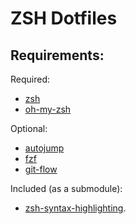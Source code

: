 # ZSH Dotfiles

## Requirements:

Required:

* [zsh](https://www.zsh.org/)
* [oh-my-zsh](https://ohmyz.sh/)

Optional:

* [autojump](https://github.com/wting/autojump)
* [fzf](https://github.com/junegunn/fzf)
* [git-flow](https://github.com/petervanderdoes/gitflow-avh)

Included (as a submodule):

* [zsh-syntax-highlighting](https://github.com/zsh-users/zsh-syntax-highlighting.git).
